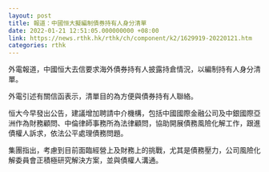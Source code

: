 ```yaml
---
layout: post
title: 報道：中國恒大擬編制債券持有人身分清單
date: 2022-01-21 12:51:05.000000000 +08:00
link: https://news.rthk.hk/rthk/ch/component/k2/1629919-20220121.htm
categories: rthk
---
```


外電報道，中國恒大去信要求海外債券持有人披露持倉情況，以編制持有人身分清單。

外電引述有關信函表示，清單目的為方便與債券持有人聯絡。

恒大今早發出公告，建議增加聘請中介機構，包括中國國際金融公司及中銀國際亞洲作為財務顧問、中倫律師事務所為法律顧問，協助開展債務風險化解工作，跟進債權人訴求，依法公平處理債務問題。

集團指出，考慮到目前面臨經營上及財務上的挑戰，尤其是債務壓力，公司風險化解委員會正積極研究解決方案，並與債權人溝通。
